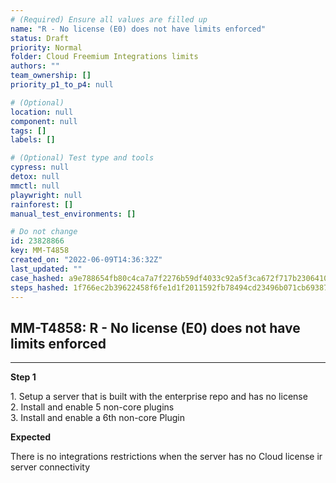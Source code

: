 ```yaml
---
# (Required) Ensure all values are filled up
name: "R - No license (E0) does not have limits enforced"
status: Draft
priority: Normal
folder: Cloud Freemium Integrations limits
authors: ""
team_ownership: []
priority_p1_to_p4: null

# (Optional)
location: null
component: null
tags: []
labels: []

# (Optional) Test type and tools
cypress: null
detox: null
mmctl: null
playwright: null
rainforest: []
manual_test_environments: []

# Do not change
id: 23828866
key: MM-T4858
created_on: "2022-06-09T14:36:32Z"
last_updated: ""
case_hashed: a9e788654fb80c4ca7a7f2276b59df4033c92a5f3ca672f717b230641041a210c0821f0e9356bc66f067e2dfb80a534f
steps_hashed: 1f766ec2b39622458f6fe1d1f2011592fb78494cd23496b071cb6938702515c4cce479061979163444babdd60c208503
---
```


<!-- (Auto-generated) Based on frontmatter's "key" and "name" -->

## MM-T4858: R - No license (E0) does not have limits enforced

---

**Step 1**

1\. Setup a server that is built with the enterprise repo and has no license\
2\. Install and enable 5 non-core plugins\
3\. Install and enable a 6th non-core Plugin

**Expected**

There is no integrations restrictions when the server has no Cloud license ir server connectivity

